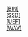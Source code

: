 [[BIN]]([BIN]/index.html)<br>
[[SSD]]([SSD]/index.html)<br>
[[UEF]]([UEF]/index.html)<br>
[[WAV]]([WAV]/index.html)<br>

